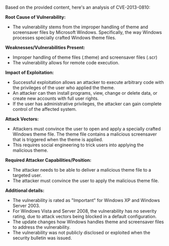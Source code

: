 Based on the provided content, here's an analysis of CVE-2013-0810:

**Root Cause of Vulnerability:**
- The vulnerability stems from the improper handling of theme and screensaver files by Microsoft Windows. Specifically, the way Windows processes specially crafted Windows theme files.

**Weaknesses/Vulnerabilities Present:**
- Improper handling of theme files (.theme) and screensaver files (.scr)
- The vulnerability allows for remote code execution.

**Impact of Exploitation:**
- Successful exploitation allows an attacker to execute arbitrary code with the privileges of the user who applied the theme.
- An attacker can then install programs, view, change or delete data, or create new accounts with full user rights.
- If the user has administrative privileges, the attacker can gain complete control of the affected system.

**Attack Vectors:**
- Attackers must convince the user to open and apply a specially crafted Windows theme file. The theme file contains a malicious screensaver that is triggered when the theme is applied.
- This requires social engineering to trick users into applying the malicious theme.

**Required Attacker Capabilities/Position:**
- The attacker needs to be able to deliver a malicious theme file to a targeted user.
- The attacker must convince the user to apply the malicious theme file.

**Additional details:**
- The vulnerability is rated as "Important" for Windows XP and Windows Server 2003.
- For Windows Vista and Server 2008, the vulnerability has no severity rating, due to attack vectors being blocked in a default configuration.
- The update changes how Windows handles theme and screensaver files to address the vulnerability.
- The vulnerability was not publicly disclosed or exploited when the security bulletin was issued.